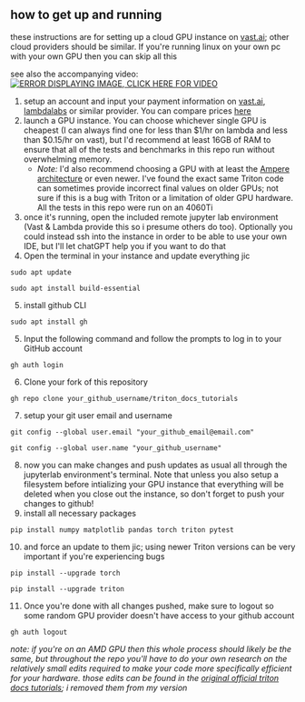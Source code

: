 ## how to get up and running
these instructions are for setting up a cloud GPU instance on [vast.ai](https://vast.ai); other cloud providers should be similar. If you're running linux on your own pc with your own GPU then you can skip all this

see also the accompanying video:
[![ERROR DISPLAYING IMAGE, CLICK HERE FOR VIDEO](https://img.youtube.com/vi/mmRlZKFLAvE/0.jpg)](https://www.youtube.com/watch?v=mmRlZKFLAvE)

1. setup an account and input your payment information on [vast.ai](https://vast.ai), [lambdalabs](https://lambdalabs.com) or similar provider. You can compare prices [here](https://cloud-gpus.com)
2. launch a GPU instance. You can choose whichever single GPU is cheapest (I can always find one for less than $1/hr on lambda and less than $0.15/hr on vast), but I'd recommend at least 16GB of RAM to ensure that all of the tests and benchmarks in this repo run without overwhelming memory. 
    - *Note:* I'd also recommend choosing a GPU with at least the [Ampere architecture](https://en.wikipedia.org/wiki/Ampere_(microarchitecture)) or even newer. I've found the exact same Triton code can sometimes provide incorrect final values on older GPUs; not sure if this is a bug with Triton or a limitation of older GPU hardware. All the tests in this repo were run on an 4060Ti
3. once it's running, open the included remote jupyter lab environment (Vast & Lambda provide this so i presume others do too). Optionally you could instead ssh into the instance in order to be able to use your own IDE, but I'll let chatGPT help you if you want to do that
4. Open the terminal in your instance and update everything jic
```
sudo apt update
```
```
sudo apt install build-essential
```
5. install github CLI
```
sudo apt install gh
```
5. Input the following command and follow the prompts to log in to your GitHub account
```
gh auth login
```
6. Clone your fork of this repository
```
gh repo clone your_github_username/triton_docs_tutorials
```
7. setup your git user email and username
```
git config --global user.email "your_github_email@email.com"
```
```
git config --global user.name "your_github_username"
```
8. now you can make changes and push updates as usual all through the jupyterlab environment's terminal. Note that unless you also setup a filesystem before intializing your GPU instance that everything will be deleted when you close out the instance, so don't forget to push your changes to github!
9. install all necessary packages
```
pip install numpy matplotlib pandas torch triton pytest
```
10. and force an update to them jic; using newer Triton versions can be very important if you're experiencing bugs
```
pip install --upgrade torch
```
```
pip install --upgrade triton
```
11. Once you're done with all changes pushed, make sure to logout so some random GPU provider doesn't have access to your github account
```
gh auth logout
```

*note: if you're on an AMD GPU then this whole process should likely be the same, but throughout the repo you'll have to do your own research on the relatively small edits required to make your code more specifically efficient for your hardware. those edits can be found in the [original official triton docs tutorials](https://triton-lang.org/main/getting-started/tutorials/index.html); i removed them from my version*
